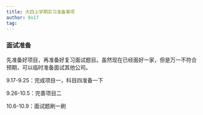 ```yaml
---
title: 大四上学期实习准备事项
author: 0x17
tag:
---
```


### 面试准备

先准备好项目，再准备好复习面试题目。虽然现在已经面好一家，但是万一不符合预期，可以临时准备面试其他公司。

9.17-9.25：完成项目一，科目四准备一下

9.26-10.5：完善项目二

10.6-10.9：面试题刷一刷